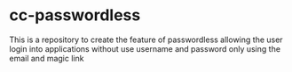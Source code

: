 # cc-passwordless
This is a repository to create the feature of passwordless allowing the user login into applications without use username and password only using the email and magic link
